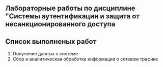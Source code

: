 ## Лабораторные работы по дисциплине "Системы аутентификации и защита от несанкционированного доступа
## Список выполненых работ
1. Получение данных о системе
2.  Сбор и аналитическая обработка информации о сетевом трафике
